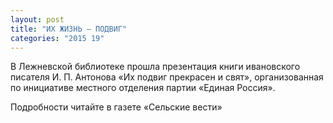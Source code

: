 ```yaml
---
layout: post
title: "ИХ ЖИЗНЬ – ПОДВИГ"
categories: "2015 19"
---
```


В Лежневской библиотеке прошла презентация книги ивановского писателя И. П. Антонова «Их подвиг прекрасен и свят», организованная по инициативе местного отделения партии «Единая Россия».

Подробности читайте в газете «Сельские вести»


